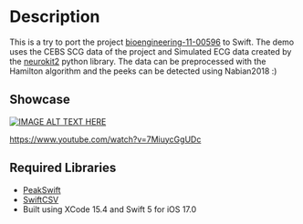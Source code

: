 # Description
This is a try to port the project [bioengineering-11-00596](https://gitlab.ub.uni-bielefeld.de/ag4-digitale-medizin/papers/bioengineering-11-00596/-/tree/master?ref_type=heads) to Swift. The demo uses the CEBS SCG data of the project and Simulated ECG data created by the [neurokit2](https://github.com/neuropsychology/NeuroKit) python library. The data can be preprocessed with the Hamilton algorithm and the peeks can be detected using Nabian2018 :)

## Showcase
[![IMAGE ALT TEXT HERE](https://img.youtube.com/vi/7MiuycGgUDc/0.jpg)](https://www.youtube.com/watch?v=7MiuycGgUDc)

https://www.youtube.com/watch?v=7MiuycGgUDc

## Required Libraries
* [PeakSwift](https://github.com/CardioKit/PeakSwift)
* [SwiftCSV](https://github.com/swiftcsv/SwiftCSV)
* Built using XCode 15.4 and Swift 5 for iOS 17.0
